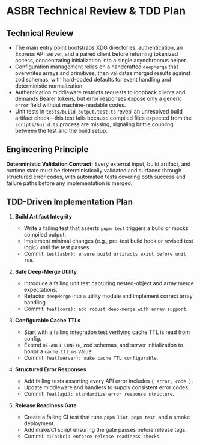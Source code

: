 # ASBR Technical Review & TDD Plan

## Technical Review

- The main entry point bootstraps XDG directories, authentication, an Express API server, and a paired client before returning tokenized access, concentrating initialization into a single asynchronous helper.
- Configuration management relies on a handcrafted `deepMerge` that overwrites arrays and primitives, then validates merged results against zod schemas, with hard-coded defaults for event handling and deterministic normalization.
- Authentication middleware restricts requests to loopback clients and demands Bearer tokens, but error responses expose only a generic `error` field without machine-readable codes.
- Unit tests in `tests/build-output.test.ts` reveal an unresolved build artifact check—this test fails because compiled files expected from the `scripts/build.ts` process are missing, signaling brittle coupling between the test and the build setup.

## Engineering Principle

**Deterministic Validation Contract:** Every external input, build artifact, and runtime state must be deterministically validated and surfaced through structured error codes, with automated tests covering both success and failure paths before any implementation is merged.

## TDD-Driven Implementation Plan

1. **Build Artifact Integrity**

   - Write a failing test that asserts `pnpm test` triggers a build or mocks compiled output.
   - Implement minimal changes (e.g., pre-test build hook or revised test logic) until the test passes.
   - Commit: `test(asbr): ensure build artifacts exist before unit run`.

2. **Safe Deep-Merge Utility**

   - Introduce a failing unit test capturing nested-object and array merge expectations.
   - Refactor `deepMerge` into a utility module and implement correct array handling.
   - Commit: `feat(core): add robust deep-merge with array support`.

3. **Configurable Cache TTLs**

   - Start with a failing integration test verifying cache TTL is read from config.
   - Extend `DEFAULT_CONFIG`, zod schemas, and server initialization to honor a `cache_ttl_ms` value.
   - Commit: `feat(server): make cache TTL configurable`.

4. **Structured Error Responses**

   - Add failing tests asserting every API error includes `{ error, code }`.
   - Update middleware and handlers to supply consistent error codes.
   - Commit: `feat(api): standardize error response structure`.

5. **Release Readiness Gate**
   - Create a failing CI test that runs `pnpm lint`, `pnpm test`, and a smoke deployment.
   - Add make/CI script ensuring the gate passes before release tags.
   - Commit: `ci(asbr): enforce release readiness checks`.

